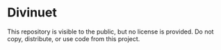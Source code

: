 # Divinuet

This repository is visible to the public, but no license is provided. Do not copy, distribute, or use code from this project.
